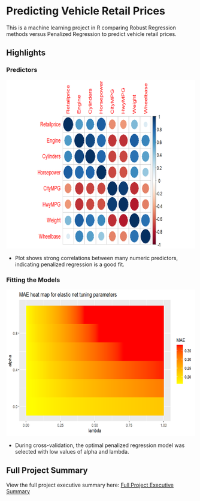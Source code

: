 
# Predicting Vehicle Retail Prices

This is a machine learning project in R comparing Robust Regression methods versus Penalized Regression to predict vehicle retail prices.

## Highlights

### Predictors

<img src="https://github.com/seanmurphy21/Vehicle_Price_Predictions/blob/main/Plots/correlation_plot.png?raw=true" width="700" height="450" />

- Plot shows strong correlations between many numeric predictors, indicating penalized regression is a good fit.

### Fitting the Models

<img src="https://github.com/seanmurphy21/Vehicle_Price_Predictions/blob/main/Plots/heat_plot.png?raw=true" width="600" height="390" />

- During cross-validation, the optimal penalized regression model was selected with low values of alpha and lambda. 


## Full Project Summary

View the full project executive summary here: [Full Project Executive Summary](https://github.com/seanmurphy21/Vehicle_Price_Predictions/releases/tag/v1)
